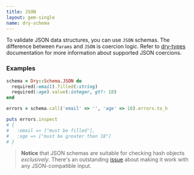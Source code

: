 ```yaml
---
title: JSON
layout: gem-single
name: dry-schema
---
```


To validate JSON data structures, you can use `JSON` schemas. The difference between `Params` and `JSON` is coercion logic. Refer to [dry-types](/gems/dry-types/1.0/built-in-types) documentation for more information about supported JSON coercions.

### Examples

```ruby
schema = Dry::Schema.JSON do
  required(:email).filled(:string)
  required(:age).value(:integer, gt?: 18)
end

errors = schema.call('email' => '', 'age' => 18).errors.to_h

puts errors.inspect
# {
#   :email => ["must be filled"],
#   :age => ["must be greater than 18"]
# }
```

> **Notice** that JSON schemas are suitable for checking hash objects *exclusively*. There's an outstanding [issue](https://github.com/dry-rb/dry-schema/issues/23) about making it work with any JSON-compatible input.
